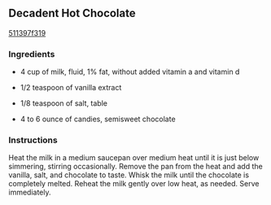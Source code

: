 ## Decadent Hot Chocolate

[511397f319](http://www.epicurious.com/recipes/food/views/decadent-hot-chocolate-387838)

### Ingredients

 - 4 cup of milk, fluid, 1% fat, without added vitamin a and vitamin d

 - 1/2 teaspoon of vanilla extract

 - 1/8 teaspoon of salt, table

 - 4 to 6 ounce of candies, semisweet chocolate

### Instructions

Heat the milk in a medium saucepan over medium heat until it is just below simmering, stirring occasionally. Remove the pan from the heat and add the vanilla, salt, and chocolate to taste. Whisk the milk until the chocolate is completely melted. Reheat the milk gently over low heat, as needed. Serve immediately.